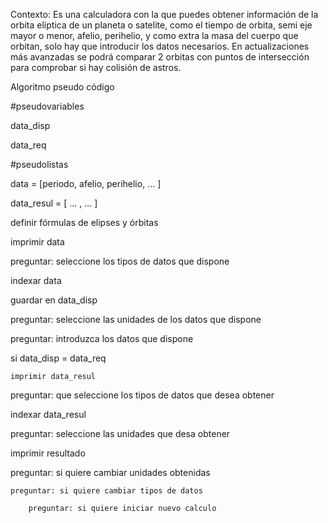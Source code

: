 Contexto:
Es una calculadora con la que puedes obtener información de la orbita elíptica de un planeta o satelite, como el tiempo de orbita, semi eje mayor o menor, afelio, perihelio, y como extra la masa del cuerpo que orbitan, solo hay que introducir los datos necesarios. En actualizaciones más avanzadas se podrá comparar 2 orbitas con puntos de intersección para comprobar si hay colisión de astros.


Algoritmo pseudo código

#pseudovariables

data_disp

data_req

#pseudolistas

data = [periodo, afelio, perihelio, ... ]

data_resul = [ ... , ... ]


definir fórmulas de elipses y órbitas


imprimir data

preguntar: seleccione los tipos de datos que dispone

indexar data

guardar en data_disp

preguntar: seleccione las unidades de los datos que dispone

preguntar: introduzca los datos que dispone

si data_disp = data_req

    imprimir data_resul
   
preguntar: que seleccione los tipos de datos que desea obtener

indexar data_resul

preguntar: seleccione las unidades que desa obtener

imprimir resultado

preguntar: si quiere cambiar unidades obtenidas

    preguntar: si quiere cambiar tipos de datos
    
        preguntar: si quiere iniciar nuevo calculo


